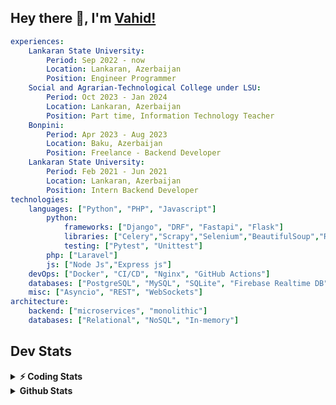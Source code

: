 
## Hey there 👋, I'm [Vahid!](https://github.com/vahidzhe/)

```yaml
experiences:
    Lankaran State University:
        Period: Sep 2022 - now
        Location: Lankaran, Azerbaijan
        Position: Engineer Programmer
    Social and Agrarian-Technological College under LSU:
        Period: Oct 2023 - Jan 2024
        Location: Lankaran, Azerbaijan
        Position: Part time, Information Technology Teacher
    Bonpini:
        Period: Apr 2023 - Aug 2023
        Location: Baku, Azerbaijan
        Position: Freelance - Backend Developer 
    Lankaran State University:
        Period: Feb 2021 - Jun 2021
        Location: Lankaran, Azerbaijan
        Position: Intern Backend Developer
technologies:
    languages: ["Python", "PHP", "Javascript"]
        python:
            frameworks: ["Django", "DRF", "Fastapi", "Flask"]
            libraries: ["Celery","Scrapy","Selenium","BeautifulSoup","Requests"]
            testing: ["Pytest", "Unittest"]
        php: ["Laravel"]
        js: ["Node Js","Express js"]
    devOps: ["Docker", "CI/CD", "Nginx", "GitHub Actions"]
    databases: ["PostgreSQL", "MySQL", "SQLite", "Firebase Realtime DB", "Redis", "RabbitMQ"]
    misc: ["Asyncio", "REST", "WebSockets"]
architecture: 
    backend: ["microservices", "monolithic"]
    databases: ["Relational", "NoSQL", "In-memory"]
```



## Dev Stats

<details>
  <summary><b>⚡ Coding Stats</b></summary>

<!--START_SECTION:waka-->
![Profile Views](http://img.shields.io/badge/Profile%20Views-1-blue)

**🐱 My GitHub Data** 

> 📦 ? Used in GitHub's Storage 
 > 
> 🏆 80 Contributions in the Year 2025
 > 
> 💼 Opted to Hire
 > 
> 📜 12 Public Repositories 
 > 
> 🔑 0 Private Repositories 
 > 
**I'm an Early 🐤** 

```text
🌞 Morning                976 commits         ████░░░░░░░░░░░░░░░░░░░░░   14.94 % 
🌆 Daytime                3713 commits        ██████████████░░░░░░░░░░░   56.84 % 
🌃 Evening                1328 commits        █████░░░░░░░░░░░░░░░░░░░░   20.33 % 
🌙 Night                  515 commits         ██░░░░░░░░░░░░░░░░░░░░░░░   07.88 % 
```


📊 **This Week I Spent My Time On** 

```text
🕑︎ Time Zone: Asia/Baku

💬 Programming Languages: 
Python                   13 hrs 23 mins      ███████████████████░░░░░░   75.87 % 
PHP                      2 hrs 43 mins       ████░░░░░░░░░░░░░░░░░░░░░   15.44 % 
Makefile                 45 mins             █░░░░░░░░░░░░░░░░░░░░░░░░   04.26 % 
Bash                     9 mins              ░░░░░░░░░░░░░░░░░░░░░░░░░   00.94 % 
Docker                   9 mins              ░░░░░░░░░░░░░░░░░░░░░░░░░   00.91 % 

🐱‍💻 Projects: 
fromfolio-backend-v2     13 hrs 40 mins      ███████████████████░░░░░░   77.52 % 
lsu-library-backend      2 hrs 49 mins       ████░░░░░░░░░░░░░░░░░░░░░   16.00 % 
integrify                58 mins             █░░░░░░░░░░░░░░░░░░░░░░░░   05.49 % 
fromfolio-frontend-v2    10 mins             ░░░░░░░░░░░░░░░░░░░░░░░░░   01.00 % 
```

**I Mostly Code in Python** 

```text
Python                   23 repos            ██████████░░░░░░░░░░░░░░░   40.35 % 
JavaScript               11 repos            █████░░░░░░░░░░░░░░░░░░░░   19.30 % 
PHP                      8 repos             ████░░░░░░░░░░░░░░░░░░░░░   14.04 % 
CSS                      6 repos             ███░░░░░░░░░░░░░░░░░░░░░░   10.53 % 
HTML                     4 repos             ██░░░░░░░░░░░░░░░░░░░░░░░   07.02 % 
```




 Last Updated on 16/02/2025 00:42:34 UTC
<!--END_SECTION:waka-->
</details>


<details>
  <summary><b> Github Stats</b></summary>

  <br />
  <img height="180em" src="https://github-readme-stats.vercel.app/api?username=vahidzhe&show_icons=true&hide_border=true&&count_private=true&include_all_commits=true&theme=dark" />
  <img height="180em" src="https://github-readme-stats.vercel.app/api/top-langs/?username=vahidzhe&exclude_repo=django_recaptcha_v3,django_blog_v1,django_smartedu_course,css_layout1,task-managment,bonpini_backend_codeigniter&show_icons=true&hide_border=true&layout=compact&theme=dark&langs_count=6"/>
</details>






